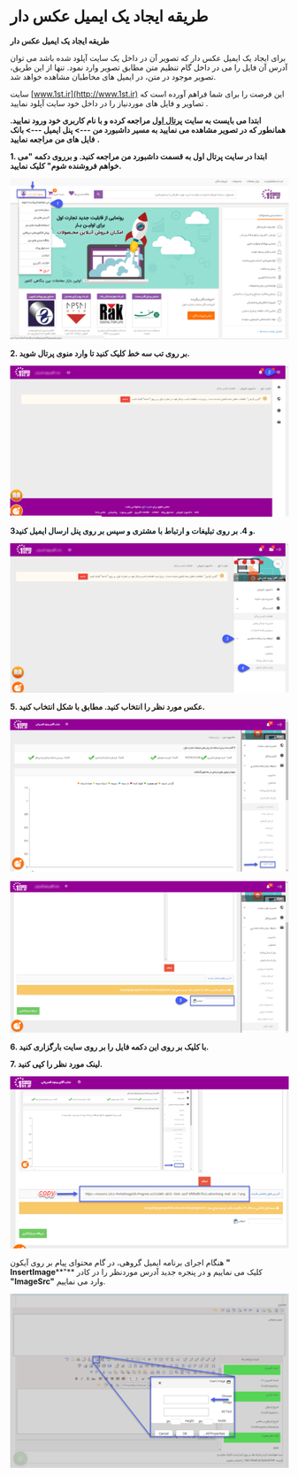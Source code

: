 # طریقه ایجاد یک ایمیل عکس دار        

**طریقه ایجاد یک ایمیل عکس دار**

برای ایجاد یک ایمیل عکس دار که تصویر آن در داخل یک سایت آپلود شده باشد می توان آدرس آن فایل را می در داخل گام تنظیم متن مطابق تصویر وارد نمود. تنها از این طریق، تصویر موجود در متن، در ایمیل های مخاطبان مشاهده خواهد شد.

سایت  [www.1st.ir](http://www.1st.ir)  این فرصت را برای شما فراهم آورده است که تصاویر و فایل های موردنیاز را در داخل خود سایت آپلود نمایید .

**ابتدا می بایست به سایت** **[**پرتال اول**](http://www.1st.ir)** **مراجعه کرده و با نام کاربری خود ورود نمایید. همانطور که در تصویر مشاهده می نمایید به مسیر داشبورد من ---> پنل ایمیل ---> بانک فایل های من مراجعه نمایید** **.** 

**1\. ابتدا در سایت پرتال اول به قسمت داشبورد من مراجعه کنید. و برروی دکمه "می خواهم فروشنده شوم" کلیک نمایید.**

**![](advertising-mailimage-1st-1)**

**2. بر روی تب سه خط کلیک کنید تا وارد منوی پرتال شوید.**

**![](advertising-mailimage-1st-2)**

**3و 4. بر روی تبلیغات و ارتباط با مشتری و سپس بر روی پنل ارسال ایمیل کنید.**

**![](advertising-mailmage-1st-3)**

**5\. عکس مورد نظر را انتخاب کنید. مطابق با شکل انتخاب کنید.**

**![](advertising-mail-1st-7.png)**

**![](advertising-mailimage-1st-6.png)**

**6\. با کلیک بر روی این دکمه فایل را بر روی سایت بارگزاری کنید.**

**7\. لینک مورد نظر را کپی کنید.**

 ![](advertising-mail-1st-8.png) 

هنگام اجرای برنامه ایمیل گروهی، در گام محتوای پیام بر روی آیکون **"** **InsertImage****"**  کلیک می نماییم و در پنجره جدید آدرس موردنظر را در کادر **"ImageSrc"**  وارد می نماییم.

![](advertising-mailsending-1st-5.png)